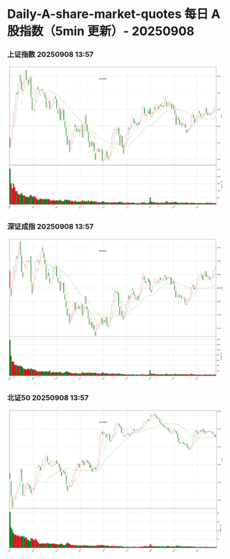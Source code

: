 
# Daily-A-share-market-quotes 每日 A 股指数（5min 更新）- 20250908

### 上证指数 20250908 13:57
![](./fig/2025/9/20250908-sh000001.png)

### 深证成指 20250908 13:57
![](./fig/2025/9/20250908-sz399001.png)

### 北证50 20250908 13:57
![](./fig/2025/9/20250908-bj899050.png)

